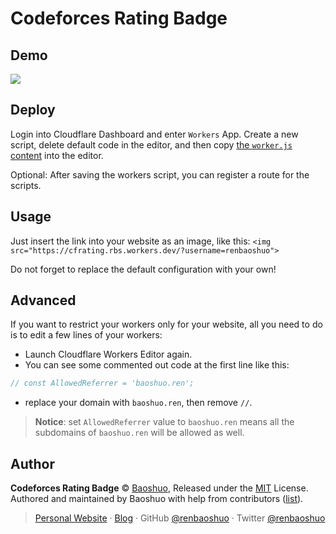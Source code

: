 # Codeforces Rating Badge

## Demo

![](https://cfrating.rbs.workers.dev/?username=renbaoshuo)

## Deploy

Login into Cloudflare Dashboard and enter `Workers` App. Create a new script, delete default code in the editor, and then copy [the `worker.js` content](https://github.com/renbaoshuo/codeforces-rating-badge/blob/master/worker.js) into the editor.

Optional: After saving the workers script, you can register a route for the scripts.

## Usage

Just insert the link into your website as an image, like this: `<img src="https://cfrating.rbs.workers.dev/?username=renbaoshuo">`

Do not forget to replace the default configuration with your own!

## Advanced

If you want to restrict your workers only for your website, all you need to do is to edit a few lines of your workers:

- Launch Cloudflare Workers Editor again.
- You can see some commented out code at the first line like this:

```javascript
// const AllowedReferrer = 'baoshuo.ren';
```

- replace your domain with `baoshuo.ren`, then remove `//`.

> **Notice**: set `AllowedReferrer` value to `baoshuo.ren` means all the subdomains of `baoshuo.ren` will be allowed as well.

## Author

**Codeforces Rating Badge** © [Baoshuo](https://github.com/renbaoshuo), Released under the [MIT](https://github.com/renbaoshuo/codeforces-rating-badge/blob/master/LICENSE) License.<br>
Authored and maintained by Baoshuo with help from contributors ([list](https://github.com/renbaoshuo/codeforces-rating-badge/graphs/contributors)).

> [Personal Website](https://baoshuo.ren) · [Blog](https://blog.baoshuo.ren) · GitHub [@renbaoshuo](https://github.com/renbaoshuo) · Twitter [@renbaoshuo](https://twitter.com/renbaoshuo)
